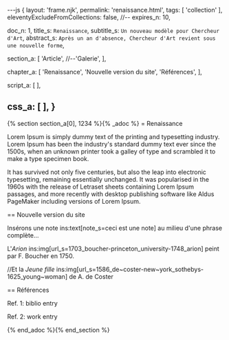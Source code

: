 ---js
{
  layout:    'frame.njk',
  permalink: 'renaissance.html',
  tags:      [ 'collection' ],
  eleventyExcludeFromCollections: false,
  //-- expires_n: 10,

  doc_n:      1,
  title_s:    `Renaissance`,
  subtitle_s: `Un nouveau modèle pour Chercheur d'Art`,
  abstract_s: `Après un an d'absence, Chercheur d'Art revient sous une nouvelle forme`,

  section_a:
  [
    'Article',
    //--'Galerie',
  ],

  chapter_a:
  [
    'Renaissance',
    'Nouvelle version du site',
    'Références',
  ],

  script_a:
  [
  ],

  css_a:
  [
  ],
}
---
[comment]: # (======================== Article ========================)
{% section section_a[0], 1234 %}{% _adoc %}
= Renaissance

Lorem Ipsum is simply dummy text of the printing and typesetting industry. Lorem Ipsum has been the industry's standard dummy text ever since the 1500s, when an unknown printer took a galley of type and scrambled it to make a type specimen book.

It has survived not only five centuries, but also the leap into electronic typesetting, remaining essentially unchanged. It was popularised in the 1960s with the release of Letraset sheets containing Lorem Ipsum passages, and more recently with desktop publishing software like Aldus PageMaker including versions of Lorem Ipsum.


== Nouvelle version du site

Insérons une note ins:text[note_s=ceci est une note] au milieu d'une phrase complète...


L'_Arion_ ins:img[url_s=1703_boucher-princeton_university-1748_arion] peint par F. Boucher en 1750.

//Et la _Jeune fille_ ins:img[url_s=1586_de~coster-new~york_sothebys-1625_young~woman] de A. de Coster


== Références

Ref. 1: biblio entry

Ref. 2: work entry

{% end_adoc %}{% end_section %}


[comment]: # (======================== Links ========================)
